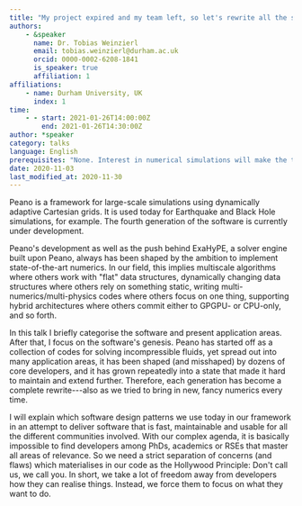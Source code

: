 ```yaml
---
title: "My project expired and my team left, so let's rewrite all the software from scratch"
authors:
    - &speaker
      name: Dr. Tobias Weinzierl
      email: tobias.weinzierl@durham.ac.uk
      orcid: 0000-0002-6208-1841
      is_speaker: true
      affiliation: 1
affiliations:
    - name: Durham University, UK
      index: 1
time:
    - - start: 2021-01-26T14:00:00Z
        end: 2021-01-26T14:30:00Z
author: *speaker
category: talks
language: English
prerequisites: "None. Interest in numerical simulations will make the talk more relevant to the audience."
date: 2020-11-03
last_modified_at: 2020-11-30
---
```

Peano is a framework for large-scale simulations using dynamically adaptive
Cartesian grids. It is used today for Earthquake and Black Hole simulations,
for example. The fourth generation of the software is
currently under development.

Peano's development as well as the push behind ExaHyPE, a solver engine built
upon Peano, always has been shaped by the ambition to implement
state-of-the-art numerics. In our field, this implies multiscale algorithms
where others work with "flat" data structures, dynamically changing
data structures where others rely on something static, writing
multi-numerics/multi-physics codes where others focus on one thing, supporting hybrid architectures where others commit either to GPGPU- or
CPU-only, and so forth.

In this talk I briefly categorise the software and present application areas. After that, I focus on the software's genesis. Peano
has started off as a collection of codes for solving incompressible fluids,
yet spread out into many application areas,
it has been shaped (and misshaped) by dozens of core
developers, and it has grown repeatedly into a state that
made it hard to maintain and extend further. Therefore, each generation has
become a complete rewrite---also as we tried to bring in new, fancy numerics
every time.

I will explain which software design patterns we use today in our framework
in an attempt to deliver software that is fast, maintainable and usable for
all the different communities involved. With our complex agenda, it is basically
impossible to find developers among PhDs, academics or RSEs that master all
areas of relevance. So we need a strict separation of concerns (and flaws)
which materialises in our code as the Hollywood Principle: Don't call us, we
call you. In short, we take a lot of freedom away from developers how they
can realise things. Instead, we force them to focus on what they want to do.
